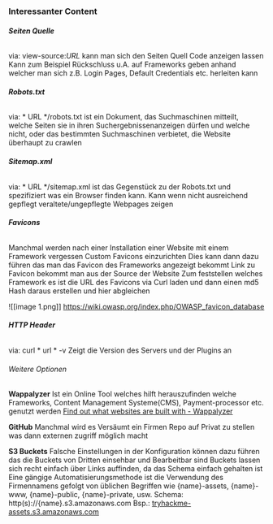 ### Interessanter Content

###### **Seiten Quelle** 
via: view-source:_URL_
kann man sich den Seiten Quell Code anzeigen lassen
Kann zum Beispiel Rückschluss u.A. auf Frameworks geben anhand welcher man sich z.B. Login Pages, Default Credentials etc. herleiten kann

###### **Robots.txt**
via: * URL */robots.txt
ist ein Dokument, das Suchmaschinen mitteilt, welche Seiten sie in ihren Suchergebnissenanzeigen dürfen und welche nicht, oder das bestimmten Suchmaschinen verbietet, die Website überhaupt zu crawlen

###### **Sitemap.xml**
via: * URL */sitemap.xml
ist das Gegenstück zu der Robots.txt und spezifiziert was ein Browser finden kann. Kann wenn nicht ausreichend gepflegt veraltete/ungepflegte Webpages zeigen

###### **Favicons**
Manchmal werden nach einer Installation einer Website mit einem Framework vergessen Custom Favicons einzurichten Dies kann dann dazu führen das man das Favicon des Frameworks angezeigt bekommt Link zu Favicon bekommt man aus der Source der Website Zum feststellen welches Framework es ist die URL des Favicons via Curl laden und dann einen md5 Hash daraus erstellen und hier abgleichen

![[image 1.png]]
https://wiki.owasp.org/index.php/OWASP_favicon_database


###### **HTTP Header**
via: curl * url * -v
Zeigt die Version des Servers und der Plugins an


###### Weitere Optionen

**Wappalyzer** 
Ist ein Online Tool welches hilft herauszufinden welche Frameworks, Content Management Systeme(CMS), Payment-processor etc. genutzt werden
[Find out what websites are built with - Wappalyzer](https://www.wappalyzer.com/)

**GitHub**
Manchmal wird es Versäumt ein Firmen Repo auf Privat zu stellen was dann externen zugriff möglich macht

**S3 Buckets**
Falsche Einstellungen in der Konfiguration können dazu führen das die Buckets von Dritten einsehbar und Bearbeitbar sind
Buckets lassen sich recht einfach über Links auffinden, da das Schema einfach gehalten ist
Eine gängige Automatisierungsmethode ist die Verwendung des Firmennamens gefolgt von üblichen Begriffen wie {name}-assets, {name}-www, {name}-public, {name}-private, usw.
Schema:
http(s)://{name}.s3.amazonaws.com
Bsp.: [tryhackme-assets.s3.amazonaws.com](http://tryhackme-assets.s3.amazonaws.com/)
